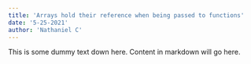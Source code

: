 ```yaml
---
title: 'Arrays hold their reference when being passed to functions'
date: '5-25-2021'
author: 'Nathaniel C'
---
```


This is some dummy text down here. Content in markdown will go here.